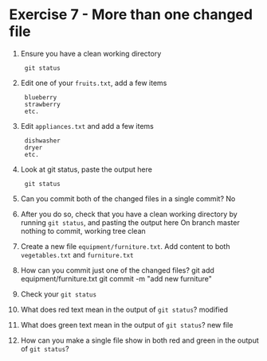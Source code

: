 # Exercise 7 - More than one changed file

1. Ensure you have a clean working directory

        git status

2. Edit one of your `fruits.txt`, add a few items

        blueberry
        strawberry
        etc.

3. Edit `appliances.txt` and add a few items

        dishwasher
        dryer
        etc.

4. Look at git status, paste the output here

        git status

5. Can you commit both of the changed files in a single commit?
No

6. After you do so, check that you have a clean working directory by running `git status`, and pasting the output here
On branch master
nothing to commit, working tree clean

7. Create a new file `equipment/furniture.txt`. Add content to both `vegetables.txt` and `furniture.txt`

8. How can you commit just one of the changed files?
git add equipment/furniture.txt 
git commit -m "add new furniture" 
9. Check your `git status`

10. What does red text mean in the output of `git status`?
modified
11. What does green text mean in the output of `git status`?
new file

12. How can you make a single file show in both red and green in the output of `git status`?

